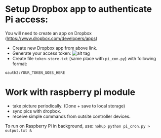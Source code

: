 Setup Dropbox app to authenticate Pi access:
====
You will need to create an app on Dropbox (https://www.dropbox.com/developers/apps)
* Create new Dropbox app from above link.
* Generate your access token:
![alt tag](https://www.dropbox.com/s/lu1a3wehdppia7x/Screenshot%202015-05-13%2014.05.13.png?dl=1)
* Create file `token-store.txt` (same place with `pi_con.py`) with following format:
```
oauth2:YOUR_TOKEN_GOES_HERE
```

Work with raspberry pi module
====
* take picture periodically. (Done + save to local storage)
* sync pics with dropbox.
* receive simple commands from outsite controller devices.


To run on Raspberry Pi in background, use:
``` nohup python pi_cron.py > output.txt & ```

